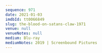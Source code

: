 ```yaml
---
sequence: 971
date: 2021-01-03
imdbId: tt0066849
slug: the-blood-on-satans-claw-1971
venue: null
venueNotes: null
medium: Blu-ray
mediumNotes: 2019 | Screenbound Pictures
---
```

